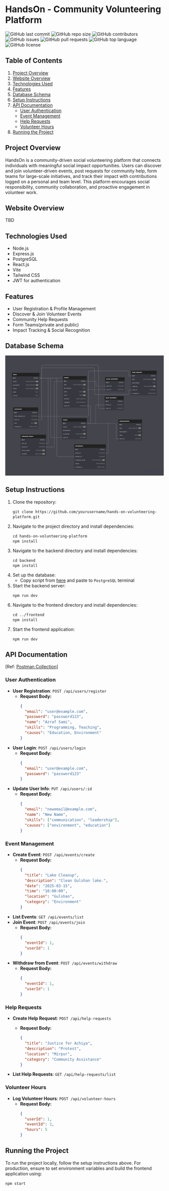 # HandsOn - Community Volunteering Platform
![GitHub last commit](https://img.shields.io/github/last-commit/Sk-Azraf-Sami/hands-on-volunteering-platform)
![GitHub repo size](https://img.shields.io/github/repo-size/Sk-Azraf-Sami/hands-on-volunteering-platform)
![GitHub contributors](https://img.shields.io/github/contributors/Sk-Azraf-Sami/hands-on-volunteering-platform)
![GitHub issues](https://img.shields.io/github/issues/Sk-Azraf-Sami/hands-on-volunteering-platform)
![GitHub pull requests](https://img.shields.io/github/issues-pr/Sk-Azraf-Sami/hands-on-volunteering-platform)
![GitHub top language](https://img.shields.io/github/languages/top/Sk-Azraf-Sami/hands-on-volunteering-platform)
![GitHub license](https://img.shields.io/github/license/Sk-Azraf-Sami/hands-on-volunteering-platform)

## Table of Contents

1. [Project Overview](#project-overview)
2. [Website Overview](#website-overview)
3. [Technologies Used](#technologies-used)
4. [Features](#features)
5. [Database Schema](#database-schema)
6. [Setup Instructions](#setup-instructions)
7. [API Documentation](#api-documentation)
   - [User Authentication](#user-authentication)
   - [Event Management](#event-management)
   - [Help Requests](#help-requests)
   - [Volunteer Hours](#volunteer-hours)
8. [Running the Project](#running-the-project)

## Project Overview

HandsOn is a community-driven social volunteering platform that connects individuals with meaningful social impact opportunities. Users can discover and join volunteer-driven events, post requests for community help, form teams for large-scale initiatives, and track their impact with contributions logged on a personal and team level. This platform encourages social responsibility, community collaboration, and proactive engagement in volunteer work.

## Website Overview

TBD

## Technologies Used

- Node.js
- Express.js
- PostgreSQL
- React.js
- Vite
- Tailwind CSS
- JWT for authentication

## Features

- User Registration & Profile Management
- Discover & Join Volunteer Events
- Community Help Requests
- Form Teams(private and public)
- Impact Tracking & Social Recognition

## Database Schema
![Database Diagram](backend/src/database/database-diagram.png)


## Setup Instructions

1. Clone the repository:
   ```
   git clone https://github.com/yourusername/hands-on-volunteering-platform.git
   ```
2. Navigate to the project directory and install dependencies:
   ```
   cd hands-on-volunteering-platform
   npm install
   ```
3. Navigate to the backend directory and install dependencies:
   ```
   cd backend
   npm install
   ```
4. Set up the database:
   - Copy script from [here](backend/src/database/schema.sql) and paste to `PostgreSQL` terminal
6. Start the backend server:
   ```
   npm run dev
   ```
7. Navigate to the frontend directory and install dependencies:
   ```
   cd ../frontend
   npm install
   ```
8. Start the frontend application:
   ```
   npm run dev
   ```

## API Documentation
[Ref: [Postman Collection](backend/postman/HandsOn.postman_collection.json)] 

### User Authentication

- **User Registration**: `POST /api/users/register`
  - **Request Body:**
    ```json
    {
      "email": "user@example.com",
      "password": "password123",
      "name": "Azraf Sami",
      "skills": "Programming, Teaching",
      "causes": "Education, Environment"
    }
    ```
- **User Login**: `POST /api/users/login`
  - **Request Body:**
    ```json
    {
      "email": "user@example.com",
      "password": "password123"
    }
    ```
- **Update User Info**: `PUT /api/users/:id`
  - **Request Body:**
    ```json
    {
      "email": "newemail@example.com",
      "name": "New Name",
      "skills": ["communication", "leadership"],
      "causes": ["environment", "education"]
    }
    ```

### Event Management

- **Create Event**: `POST /api/events/create`
  - **Request Body:**
    ```json
    {
      "title": "Lake Cleanup",
      "description": "Clean Gulshan lake.",
      "date": "2025-03-15",
      "time": "10:00:00",
      "location": "Gulshan",
      "category": "Environment"
    }
    ```
- **List Events**: `GET /api/events/list`
- **Join Event**: `POST /api/events/join`
  - **Request Body:**
    ```json
    {
      "eventId": 1,
      "userId": 1
    }
    ```
- **Withdraw from Event**: `POST /api/events/withdraw`
  - **Request Body:**
    ```json
    {
      "eventId": 1,
      "userId": 1
    }
    ```

### Help Requests

- **Create Help Request**: `POST /api/help-requests`
  - **Request Body:**
    
    ```json
    {
      "title": "Justice for Achiya",
      "description": "Protest",
      "location": "Mirpur",
      "category": "Community Assistance"
    }
    ```
    
- **List Help Requests**: `GET /api/help-requests/list`

### Volunteer Hours

- **Log Volunteer Hours**: `POST /api/volunteer-hours`
  - **Request Body:**
    ```json
    {
      "userId": 1,
      "eventId": 2,
      "hours": 5
    }
    ```

## Running the Project

To run the project locally, follow the setup instructions above. For production, ensure to set environment variables and build the frontend application using:

```
npm start
```

